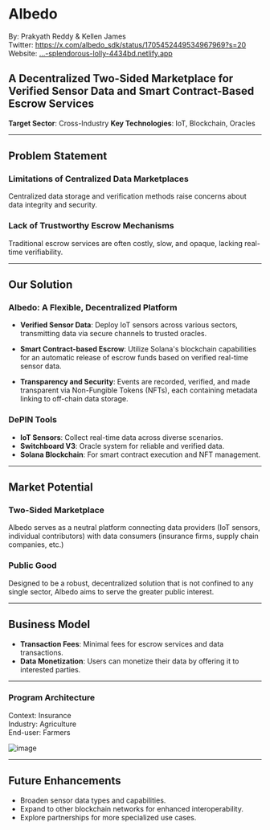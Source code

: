 # Albedo
By: Prakyath Reddy & Kellen James  
Twitter: https://x.com/albedo_sdk/status/1705452449534967969?s=20  
Website: […-splendorous-lolly-4434bd.netlify.app](https://650f3566e678fa5c1fa8b6fb--splendorous-lolly-4434bd.netlify.app/)

## A Decentralized Two-Sided Marketplace for Verified Sensor Data and Smart Contract-Based Escrow Services

**Target Sector**: Cross-Industry
**Key Technologies**: IoT, Blockchain, Oracles

---

## Problem Statement
### Limitations of Centralized Data Marketplaces
Centralized data storage and verification methods raise concerns about data integrity and security.

### Lack of Trustworthy Escrow Mechanisms
Traditional escrow services are often costly, slow, and opaque, lacking real-time verifiability.

---

## Our Solution
### Albedo: A Flexible, Decentralized Platform

- **Verified Sensor Data**: Deploy IoT sensors across various sectors, transmitting data via secure channels to trusted oracles.
  
- **Smart Contract-based Escrow**: Utilize Solana's blockchain capabilities for an automatic release of escrow funds based on verified real-time sensor data.
  
- **Transparency and Security**: Events are recorded, verified, and made transparent via Non-Fungible Tokens (NFTs), each containing metadata linking to off-chain data storage.

### DePIN Tools

- **IoT Sensors**: Collect real-time data across diverse scenarios.
- **Switchboard V3**: Oracle system for reliable and verified data.
- **Solana Blockchain**: For smart contract execution and NFT management.

---

## Market Potential
### Two-Sided Marketplace
Albedo serves as a neutral platform connecting data providers (IoT sensors, individual contributors) with data consumers (insurance firms, supply chain companies, etc.)

### Public Good
Designed to be a robust, decentralized solution that is not confined to any single sector, Albedo aims to serve the greater public interest.

---

## Business Model

- **Transaction Fees**: Minimal fees for escrow services and data transactions.
- **Data Monetization**: Users can monetize their data by offering it to interested parties.

---

### Program Architecture
Context: Insurance  
Industry: Agriculture  
End-user: Farmers  

![image](https://github.com/Web3-Builders-Alliance/Albedo/assets/40018628/93ced263-d72d-4690-80a9-13946f5eaa50)

---

## Future Enhancements

- Broaden sensor data types and capabilities.
- Expand to other blockchain networks for enhanced interoperability.
- Explore partnerships for more specialized use cases.
